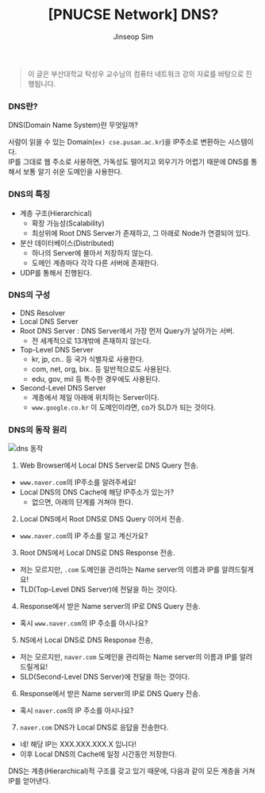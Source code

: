 ﻿---
layout: post
title: "[PNUCSE Network] DNS?"
categories: Network
tags: [theory]
author:
  - Jinseop Sim
toc: true
---
> 이 글은 부산대학교 탁성우 교수님의 컴퓨터 네트워크 강의 자료를 바탕으로 진행됩니다.  

### DNS란?
DNS(Domain Name System)란 무엇일까?  

사람이 읽을 수 있는 Domain(```ex) cse.pusan.ac.kr```)을 IP주소로 변환하는 시스템이다.  
IP를 그대로 웹 주소로 사용하면, 가독성도 떨어지고 외우기가 어렵기 때문에 DNS를 통해서 보통 알기 쉬운 도메인을 사용한다.  

### DNS의 특징
- 계층 구조(Hierarchical)
  - 확장 가능성(Scalability)
  - 최상위에 Root DNS Server가 존재하고, 그 아래로 Node가 연결되어 있다.
- 분산 데이터베이스(Distributed)
  - 하나의 Server에 몰아서 저장하지 않는다.
  - 도메인 계층마다 각각 다른 서버에 존재한다.
- UDP를 통해서 진행된다.

### DNS의 구성
- DNS Resolver
- Local DNS Server
- Root DNS Server : DNS Server에서 가장 먼저 Query가 날아가는 서버.
  - 전 세계적으로 13개밖에 존재하지 않는다.
- Top-Level DNS Server
  - kr, jp, cn.. 등 국가 식별자로 사용한다.
  - com, net, org, bix.. 등 일반적으로도 사용된다.
  - edu, gov, mil 등 특수한 경우에도 사용된다.
- Second-Level DNS Server
  - 계층에서 제일 아래에 위치하는 Server이다.
  - ```www.google.co.kr``` 이 도메인이라면, co가 SLD가 되는 것이다.

### DNS의 동작 원리
![dns 동작](https://user-images.githubusercontent.com/71700079/195479045-82f2eedd-c188-4fb3-80ac-432536252fba.png)

1. Web Browser에서 Local DNS Server로 DNS Query 전송.
  - ```www.naver.com```의 IP주소를 알려주세요!
  - Local DNS의 DNS Cache에 해당 IP주소가 있는가?
    - 없으면, 아래의 단계를 거쳐야 한다.
2. Local DNS에서 Root DNS로 DNS Query 이어서 전송.
  - ```www.naver.com```의 IP 주소를 알고 계신가요?
3. Root DNS에서 Local DNS로 DNS Response 전송.
  - 저는 모르지만, ```.com``` 도메인을 관리하는 Name server의 이름과 IP를 알려드릴게요!
  - TLD(Top-Level DNS Server)에 전달을 하는 것이다.
4. Response에서 받은 Name server의 IP로 DNS Query 전송.
  - 혹시 ```www.naver.com```의 IP 주소를 아시나요?
5. NS에서 Local DNS로 DNS Response 전송,
  - 저는 모르지만, ```naver.com``` 도메인을 관리하는 Name server의 이름과 IP를 알려드릴게요!
  - SLD(Second-Level DNS Server)에 전달을 하는 것이다.
6. Response에서 받은 Name server의 IP로 DNS Query 전송.
  - 혹시 ```naver.com```의 IP 주소를 아시나요?
7. ```naver.com``` DNS가 Local DNS로 응답을 전송한다.
  - 네! 해당 IP는 XXX.XXX.XXX.X 입니다!  
  - 이후 Local DNS의 Cache에 일정 시간동안 저장한다.  

DNS는 계층(Hierarchical)적 구조를 갖고 있기 때문에, 다음과 같이 모든 계층을 거쳐 IP를 얻어낸다.  